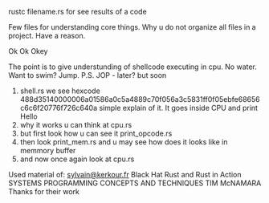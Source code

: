 rustc filename.rs for see results of a code

Few files for understanding core things. Why u do not organize all files in a project. Have a reason. 

Ok Ok Okey

The point is to give understunding of shellcode executing in cpu. No water. Want to swim? Jump. P.S. JOP - later? but soon

1) shell.rs we see hexcode 488d35140000006a01586a0c5a4889c70f056a3c5831ff0f05ebfe68656c6c6f20776f726c640a simple explain of it. It goes inside CPU and print Hello
2) why it works u can think at cpu.rs 
3) but first look how u can see it print_opcode.rs
4) then look print_mem.rs and u may see how does it looks like in memmory buffer
5) and now once again look at cpu.rs

Used material of: sylvain@kerkour.fr Black Hat Rust and Rust in Action SYSTEMS PROGRAМMING CONCEPTS AND TECHNIQUES TIM McNAМARA
Thanks for their work
